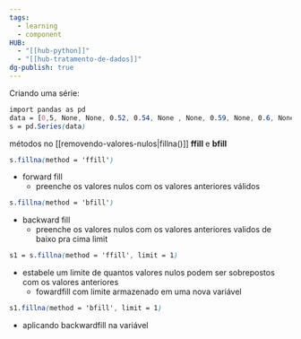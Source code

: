 ```yaml
---
tags:
  - learning
  - component
HUB:
  - "[[hub-python]]"
  - "[[hub-tratamento-de-dados]]"
dg-publish: true
---
```


Criando uma série:
```css
import pandas as pd
data = [0,5, None, None, 0.52, 0.54, None , None, 0.59, None, 0.6, None, 0.7 ]
s = pd.Series(data)
```

métodos no [[removendo-valores-nulos|fillna()]]
**ffill** e **bfill**
```css
s.fillna(method = 'ffill')
```
- forward fill 
	- preenche os valores nulos com os valores anteriores válidos
```css
s.fillna(method = 'bfill')
```
- backward fill
	- preenche os valores nulos com os valores anteriores validos de baixo pra cima
 limit
```css
s1 = s.fillna(method = 'ffill', limit = 1)
```
-  estabele um limite de quantos valores nulos podem ser sobrepostos com os valores anteriores
	- fowardfill com limite armazenado em uma nova variável

```css
s1.fillna(method = 'bfill', limit = 1)
```
- aplicando backwardfill na variável
